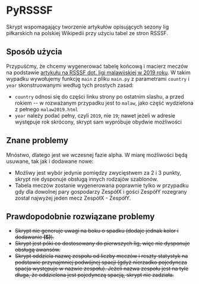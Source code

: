 # PyRSSSF

Skrypt wspomagający tworzenie artykułów opisujących sezony lig piłkarskich na polskiej Wikipedii przy użyciu tabel ze stron RSSSF.

## Sposób użycia

Przypuśćmy, że chcemy wygenerować tabelę końcową i macierz meczów na podstawie [artykułu na RSSSF dot. ligi malawijskiej w 2019 roku](http://www.rsssf.com/tablesm/malaw2019.html). W takim wypadku wywołujemy funkcję `main` z pliku `main.py` z parametrami `country` i `year` skonstruowanymi według tych prostych zasad:

* `country` odnosi się do części linku strony po ostatnim slashu, a przed rokiem -- w rozważanym przypadku jest to `malaw`, jako część wydzielona z pełnego `malaw2019.html`
* `year` należy podać pełny, czyli `2019`, nie `19`; nawet jeżeli w adresie występuje rok skrócony, skrypt sam wypróbuje obydwie możliwości

## Znane problemy

Mnóstwo, dlatego jest we wczesnej fazie alpha. W miarę możliwości będą usuwane, tak jak i dodawane nowe:

* Możliwy jest wybór jedynie pomiędzy zwycięstwem za 2 i 3 punkty, skrypt nie dysponuje obsługą innych rodzajów szablonów.
* Tabela meczów zostanie wygenerowana poprawnie tylko w przypadku gdy dla dowolnej pary gospodarzy ZespółX i gości ZespółY rozegrany został najwyżej jeden mecz ZespółX - ZespółY.

## Prawdopodobnie rozwiązane problemy

* ~~Skrypt nie generuje uwagi na boku o spadku (dodaje jednak kolor i dodawanie **(S)**).~~
* ~~Skrypt jest póki co dostosowany do pierwszych lig, więc nie dysponuje obsługą awansów.~~
* ~~Skrypt oddziela nazwę zespołu od liczby meczów i reszty statystyk na podstawie przynajmniej podwójnej spacji (gdyż nierzadko pojedyncza spacja występuje w nazwie zespołu). Jeżeli nazwa zespołu jest na tyle długa, że oddzielona jest pojedynczą spacją, skrypt nie zadziała.~~
